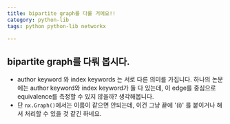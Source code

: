 ```yaml
---
title: bipartite graph를 다룰 거에요!!
category: python-lib
tags: python python-lib networkx 

---
```


## bipartite graph를 다뤄 봅시다. 

- author keyword 와 index keywords 는 서로 다른 의미를 가집니다. 하나의 논문에는 author keyword와 index keyword가 둘 다 있는데, 이 edge를 중심으로 equivalence를 측정할 수 있지 않을까? 생각해봅니다. 
- 단 `nx.Graph()`에서는 이름이 같으면 안되는데, 이건 그냥 끝에 '(i)' 를 붙이거나 해서 처리할 수 있을 것 같긴 하네요. 


